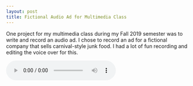 ```yaml
---
layout: post
title: Fictional Audio Ad for Multimedia Class
---
```


One project for my multimedia class during my Fall 2019 semester was to write and record an audio ad. I chose to record an ad for a fictional company that sells carnival-style junk food. I had a lot of fun recording and editing the voice over for this.

<audio controls>
	<sound src="{{basesite}}/assets/EvanAudioAd.mp3" type="audio/mp3">
	Your browser does not support embedded audio.
</audio>

